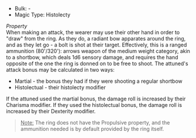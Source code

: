 - Bulk: -
- Magic Type: Histolecty
 
_Property_  
When making an attack, the wearer may use their other hand in order to "draw" from the ring. As they do, a radiant bow apparates around the ring, and as they let go - a bolt is shot at their target. Effectively, this is a ranged ammunition (80'/320'): arrows weapon of the medium weight category, akin to a shortbow, which deals 1d6 sensory damage, and requires the hand opposite of the one the ring is donned on to be free to shoot. The attuned's attack bonus may be calculated in two ways:

- Martial - the bonus they had if they were shooting a regular shortbow
- Histolectual - their histolecty modifier

If the attuned used the martial bonus, the damage roll is increased by their Charisma modifier. If they used the histolectual bonus, the damage roll is increased by their Dexterity modifier.
 
><u>Note:</u> The ring does not have the Propulsive property, and the ammunition needed is by default provided by the ring itself.